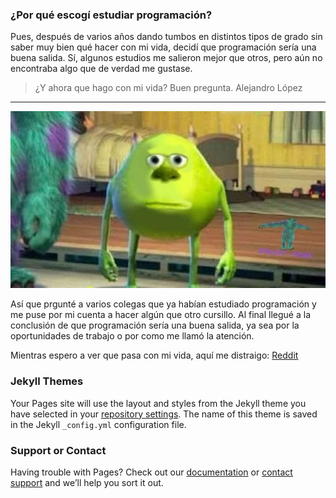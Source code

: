 ### ¿Por qué escogí estudiar programación?
Pues, después de varios años dando tumbos en distintos tipos de grado sin saber muy bien qué hacer con mi vida, decidí que programación sería una buena salida. Sí, algunos estudios me salieron mejor que otros, pero aún no encontraba algo que de verdad me gustase.


> ¿Y ahora que hago con mi vida? Buen pregunta.
Alejandro López
---
![Yo, o algo así](../img/mkw.jpg)

Así que prgunté a varios colegas que ya habían estudiado programación y me puse por mi cuenta a hacer algún que otro cursillo. Al final llegué a la conclusión de que programación sería una buena salida, ya sea por la oportunidades de trabajo o por como me llamó la atención.

Mientras espero a ver que pasa con mi vida, aquí me distraigo:
[Reddit](https://www.reddit.com/r/dankmemes/)

### Jekyll Themes

Your Pages site will use the layout and styles from the Jekyll theme you have selected in your [repository settings](https://github.com/Alopezmur/Alopezmur.github.io/settings). The name of this theme is saved in the Jekyll `_config.yml` configuration file.

### Support or Contact

Having trouble with Pages? Check out our [documentation](https://docs.github.com/categories/github-pages-basics/) or [contact support](https://github.com/contact) and we’ll help you sort it out.
